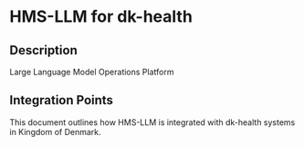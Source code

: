 # HMS-LLM for dk-health

## Description

Large Language Model Operations Platform

## Integration Points

This document outlines how HMS-LLM is integrated with dk-health systems in Kingdom of Denmark.

